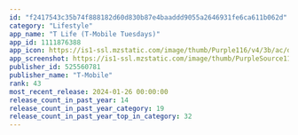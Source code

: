 ```yaml
---
id: "f2417543c35b74f888182d60d830b87e4baaddd9055a2646931fe6ca611b062d"
category: "Lifestyle"
app_name: "T Life (T-Mobile Tuesdays)"
app_id: 1111876388
app_icon: https://is1-ssl.mzstatic.com/image/thumb/Purple116/v4/3b/ac/df/3bacdf26-763a-deef-20cb-d70432dfa494/AppIcon-0-1x_U007emarketing-0-5-0-sRGB-85-220-0.png/1024x1024bb.png
app_screenshot: https://is1-ssl.mzstatic.com/image/thumb/PurpleSource116/v4/7e/0e/ea/7e0eeace-46b7-413a-3504-aa106274faf5/db82238d-98e3-40b4-912f-0d88d046197b_5.5_Screen_1.jpg/1242x2208bb.png
publisher_id: 525560781
publisher_name: "T-Mobile"
rank: 43
most_recent_release: 2024-01-26 00:00:00
release_count_in_past_year: 14
release_count_in_past_year_category: 19
release_count_in_past_year_top_in_category: 32
---
```

